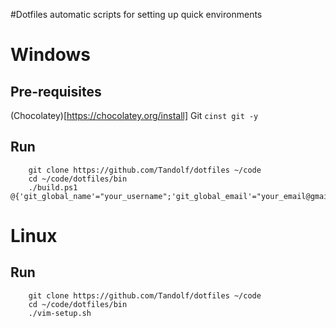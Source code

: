 #Dotfiles
automatic scripts for setting up quick environments

# Windows

## Pre-requisites
(Chocolatey)[https://chocolatey.org/install]
Git `cinst git -y`

## Run
```
    git clone https://github.com/Tandolf/dotfiles ~/code
    cd ~/code/dotfiles/bin
    ./build.ps1 @{'git_global_name'="your_username";'git_global_email'="your_email@gmail.com"}
```

# Linux

## Run
```
    git clone https://github.com/Tandolf/dotfiles ~/code
    cd ~/code/dotfiles/bin
    ./vim-setup.sh
```
